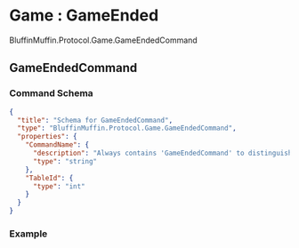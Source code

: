 # Game : GameEnded

BluffinMuffin.Protocol.Game.GameEndedCommand

## GameEndedCommand

### Command Schema

```json
{
  "title": "Schema for GameEndedCommand",
  "type": "BluffinMuffin.Protocol.Game.GameEndedCommand",
  "properties": {
    "CommandName": {
      "description": "Always contains 'GameEndedCommand' to distinguish the command from others.",
      "type": "string"
    },
    "TableId": {
      "type": "int"
    }
  }
}
```

### Example


